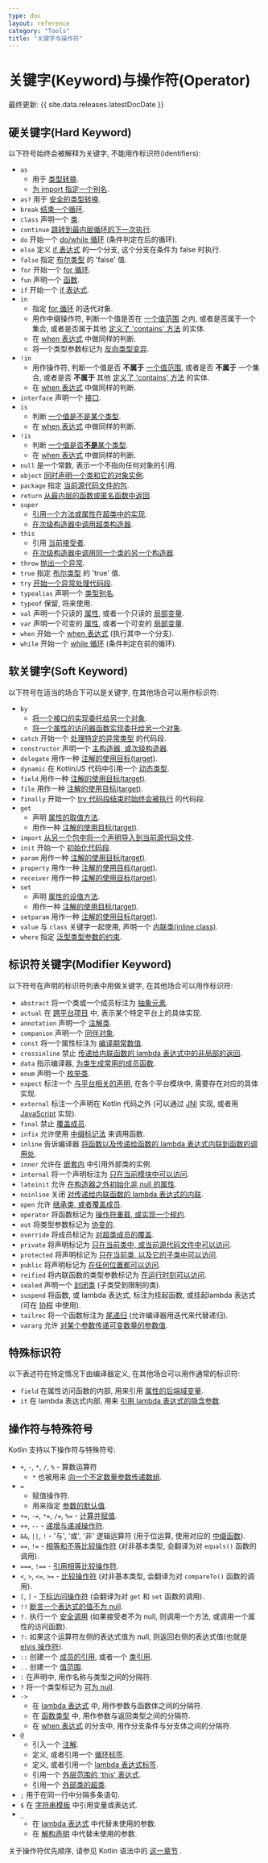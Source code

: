 ```yaml
---
type: doc
layout: reference
category: "Tools"
title: "关键字与操作符"
---
```


# 关键字(Keyword)与操作符(Operator)

最终更新: {{ site.data.releases.latestDocDate }}

## 硬关键字(Hard Keyword)

以下符号始终会被解释为关键字, 不能用作标识符(identifiers):

 * `as`
      - 用于 [类型转换](typecasts.html#unsafe-cast-operator).
      - [为 import 指定一个别名](packages.html#imports).
 * `as?` 用于 [安全的类型转换](typecasts.html#safe-nullable-cast-operator).
 * `break` [结束一个循环](returns.html).
 * `class` 声明一个 [类](classes.html).
 * `continue` [跳转到最内层循环的下一次执行](returns.html).
 * `do` 开始一个 [do/while 循环](control-flow.html#while-loops) (条件判定在后的循环).
 * `else` 定义 [if 表达式](control-flow.html#if-expression) 的一个分支, 这个分支在条件为 false 时执行.
 * `false` 指定 [布尔类型](booleans.html) 的 'false' 值.
 * `for` 开始一个 [for 循环](control-flow.html#for-loops).
 * `fun` 声明一个 [函数](functions.html).
 * `if` 开始一个 [if 表达式](control-flow.html#if-expression).
 * `in`
     - 指定 [for 循环](control-flow.html#for-loops) 的迭代对象.
     - 用作中缀操作符, 判断一个值是否在 [一个值范围](ranges.html) 之内,
       或者是否属于一个集合, 或者是否属于其他
       [定义了 'contains' 方法](operator-overloading.html#in-operator)
       的实体.
     - 在 [when 表达式](control-flow.html#when-expression) 中做同样的判断.
     - 将一个类型参数标记为 [反向类型变异](generics.html#declaration-site-variance).
 * `!in`
     - 用作操作符, 判断一个值是否 **不属于** [一个值范围](ranges.html),
       或者是否 **不属于** 一个集合, 或者是否 **不属于** 其他
       [定义了 'contains' 方法](operator-overloading.html#in-operator)
       的实体.
     - 在 [when 表达式](control-flow.html#when-expression) 中做同样的判断.
 * `interface` 声明一个 [接口](interfaces.html).
 * `is`
     - 判断 [一个值是不是某个类型](typecasts.html#is-and-is-operators).
     - 在 [when 表达式](control-flow.html#when-expression) 中做同样的判断.
 * `!is`
     - 判断 [一个值是否**不是**某个类型](typecasts.html#is-and-is-operators).
     - 在 [when 表达式](control-flow.html#when-expression) 中做同样的判断.
 * `null` 是一个常数, 表示一个不指向任何对象的引用.
 * `object` [同时声明一个类和它的对象实例](object-declarations.html).
 * `package` 指定 [当前源代码文件的包](packages.html).
 * `return` [从最内层的函数或匿名函数中返回](returns.html).  
 * `super`
     - [引用一个方法或属性在超类中的实现](inheritance.html#calling-the-superclass-implementation).
     - [在次级构造器中调用超类构造器](classes.html#inheritance).
 * `this`
     - 引用 [当前接受者](this-expressions.html).
     - [在次级构造器中调用同一个类的另一个构造器](classes.html#constructors).
 * `throw` [抛出一个异常](exceptions.html).
 * `true` 指定 [布尔类型](booleans.html) 的 'true' 值.
 * `try` [开始一个异常处理代码段](exceptions.html).
 * `typealias` 声明一个 [类型别名](type-aliases.html).
 * `typeof` 保留, 将来使用.
 * `val` 声明一个只读的 [属性](properties.html), 或者一个只读的 [局部变量](basic-syntax.html#defining-variables).
 * `var` 声明一个可变的 [属性](properties.html), 或者一个可变的 [局部变量](basic-syntax.html#defining-variables).
 * `when` 开始一个 [when 表达式](control-flow.html#when-expression) (执行其中一个分支).
 * `while` 开始一个 [while 循环](control-flow.html#while-loops) (条件判定在前的循环).

## 软关键字(Soft Keyword)

以下符号在适当的场合下可以是关键字,
在其他场合可以用作标识符:

 * `by`
     - [将一个接口的实现委托给另一个对象](delegation.html).
     - [将一个属性的访问器函数实现委托给另一个对象](delegated-properties.html).
 * `catch` 开始一个 [处理特定的异常类型](exceptions.html) 的代码段.
 * `constructor` 声明一个 [主构造器, 或次级构造器](classes.html#constructors).
 * `delegate` 用作一种 [注解的使用目标(target)](annotations.html#annotation-use-site-targets).
 * `dynamic` 在 Kotlin/JS 代码中引用一个 [动态类型](dynamic-type.html).
 * `field` 用作一种 [注解的使用目标(target)](annotations.html#annotation-use-site-targets).
 * `file` 用作一种 [注解的使用目标(target)](annotations.html#annotation-use-site-targets).
 * `finally` 开始一个 [try 代码段结束时始终会被执行](exceptions.html) 的代码段.
 * `get`
     - 声明 [属性的取值方法](properties.html#getters-and-setters).
     - 用作一种 [注解的使用目标(target)](annotations.html#annotation-use-site-targets).
 * `import` [从另一个包中将一个声明导入到当前源代码文件](packages.html).
 * `init` 开始一个 [初始化代码段](classes.html#constructors).
 * `param` 用作一种 [注解的使用目标(target)](annotations.html#annotation-use-site-targets).
 * `property` 用作一种 [注解的使用目标(target)](annotations.html#annotation-use-site-targets).
 * `receiver` 用作一种 [注解的使用目标(target)](annotations.html#annotation-use-site-targets).
 * `set`
     - 声明 [属性的设值方法](properties.html#getters-and-setters).
     - 用作一种 [注解的使用目标(target)](annotations.html#annotation-use-site-targets).
 * `setparam` 用作一种 [注解的使用目标(target)](annotations.html#annotation-use-site-targets).
 * `value` 与 `class` 关键字一起使用, 声明一个 [内联类(inline class)](inline-classes.html).
 * `where` 指定 [泛型类型参数的约束](generics.html#upper-bounds).

## 标识符关键字(Modifier Keyword)

以下符号在声明的标识符列表中用做关键字,
在其他场合可以用作标识符:

 * `abstract` 将一个类或一个成员标注为 [抽象元素](classes.html#abstract-classes).
 * `actual` 在 [跨平台项目](multiplatform/multiplatform.html) 中, 表示某个特定平台上的具体实现.
 * `annotation` 声明一个 [注解类](annotations.html).
 * `companion` 声明一个 [同伴对象](object-declarations.html#companion-objects).
 * `const` 将一个属性标注为 [编译期常数值](properties.html#compile-time-constants).
 * `crossinline` 禁止 [传递给内联函数的 lambda 表达式中的非局部的返回](inline-functions.html#non-local-returns).
 * `data` 指示编译器, [为类生成常用的成员函数](data-classes.html).
 * `enum` 声明一个 [枚举类](enum-classes.html).
 * `expect` 标注一个 [与平台相关的声明](multiplatform.html), 在各个平台模块中, 需要存在对应的具体实现.
 * `external` 标注一个声明在 Kotlin 代码之外 (可以通过 [JNI](java-interop.html#using-jni-with-kotlin) 实现,
    或者用 [JavaScript](js-interop.html#external-modifier) 实现).
 * `final` 禁止 [覆盖成员](inheritance.html#overriding-methods).
 * `infix` 允许使用 [中缀标记法](functions.html#infix-notation) 来调用函数.
 * `inline` 告诉编译器 [将函数以及传递给函数的 lambda 表达式内联到函数的调用处](inline-functions.html).
 * `inner` 允许在 [嵌套内](nested-classes.html) 中引用外部类的实例.
 * `internal` 将一个声明标注为 [只在当前模块中可以访问](visibility-modifiers.html).
 * `lateinit` 允许 [在构造器之外初始化非 null 的属性](properties.html#late-initialized-properties-and-variables).
 * `noinline` 关闭 [对传递给内联函数的 lambda 表达式的内联](inline-functions.html#noinline).
 * `open` 允许 [继承类, 或者覆盖成员](classes.html#inheritance).
 * `operator` 将函数标记为 [操作符重载, 或实现一个规约](operator-overloading.html).
 * `out` 将类型参数标记为 [协变的](generics.html#declaration-site-variance).
 * `override` 将成员标记为 [对超类成员的覆盖](inheritance.html#overriding-methods).
 * `private` 将声明标记为 [只在当前类中, 或当前源代码文件中可以访问](visibility-modifiers.html).
 * `protected` 将声明标记为 [只在当前类, 以及它的子类中可以访问](visibility-modifiers.html).
 * `public` 将声明标记为 [在任何位置都可以访问](visibility-modifiers.html).
 * `reified` 将内联函数的类型参数标记为 [在运行时刻可以访问](inline-functions.html#reified-type-parameters).
 * `sealed` 声明一个 [封闭类](sealed-classes.html) (子类受到限制的类).
 * `suspend` 将函数, 或 lambda 表达式, 标注为挂起函数, 或挂起lambda 表达式
    (可在 [协程](coroutines-overview.html) 中使用).
 * `tailrec` 将一个函数标注为 [尾递归](functions.html#tail-recursive-functions)
    (允许编译器用迭代来代替递归).
 * `vararg` 允许 [对某个参数传递可变数量的参数值](functions.html#variable-number-of-arguments-varargs).

## 特殊标识符

以下表述符在特定情况下由编译器定义,
在其他场合可以用作通常的标识符:

 * `field` 在属性访问函数的内部,
    用来引用 [属性的后端域变量](properties.html#backing-fields).
 * `it` 在 lambda 表达式内部,
    用来 [引用 lambda 表达式的隐含参数](lambdas.html#it-implicit-name-of-a-single-parameter).

## 操作符与特殊符号

Kotlin 支持以下操作符与特殊符号:

 * `+`, `-`, `*`, `/`, `%` - 算数运算符
     - `*` 也被用来 [向一个不定数量参数传递数组](functions.html#variable-number-of-arguments-varargs).
 * `=`
     - 赋值操作符.
     - 用来指定 [参数的默认值](functions.html#default-arguments).
 * `+=`, `-=`, `*=`, `/=`, `%=` - [计算并赋值](operator-overloading.html#augmented-assignments).
 * `++`, `--` - [递增与递减操作符](operator-overloading.html#increments-and-decrements).
 * `&&`, `||`, `!` - '与', '或', '非' 逻辑运算符 (用于位运算, 使用对应的 [中缀函数](numbers.html#operations-on-numbers)).
 * `==`, `!=` - [相等和不等比较操作符](operator-overloading.html#equality-and-inequality-operators)
    (对非基本类型, 会翻译为对 `equals()` 函数的调用).
 * `===`, `!==` - [引用相等比较操作符](equality.html#referential-equality).
 * `<`, `>`, `<=`, `>=` - [比较操作符](operator-overloading.html#comparison-operators)
    (对非基本类型, 会翻译为对 `compareTo()` 函数的调用).
 * `[`, `]` - [下标访问操作符](operator-overloading.html#indexed-access-operator)
    (会翻译为对 `get` 和 `set` 函数的调用).
 * `!!` [断言一个表达式的值不为 null](null-safety.html#the-operator).
 * `?.` 执行一个 [安全调用](null-safety.html#safe-calls) (如果接受者不为 null, 则调用一个方法, 或调用一个属性的访问函数).
 * `?:` 如果这个运算符左侧的表达式值为 null, 则返回右侧的表达式值(也就是 [elvis 操作符](null-safety.html#elvis-operator)).
 * `::` 创建一个 [成员的引用](reflection.html#function-references), 或者一个 [类引用](reflection.html#class-references).
 * `..` 创建一个 [值范围](ranges.html).
 * `:` 在声明中, 用作名称与类型之间的分隔符.
 * `?` 将一个类型标记为 [可为 null](null-safety.html#nullable-types-and-non-null-types).
 * `->`
     - 在 [lambda 表达式](lambdas.html#lambda-expression-syntax) 中, 用作参数与函数体之间的分隔符.
     - 在 [函数类型](lambdas.html#function-types) 中, 用作参数与返回类型之间的分隔符.
     - 在 [when 表达式](control-flow.html#when-expression) 的分支中, 用作分支条件与分支体之间的分隔符.
 * `@`
    - 引入一个 [注解](annotations.html#usage).
    - 定义, 或者引用一个 [循环标签](returns.html#break-and-continue-labels).
    - 定义, 或者引用一个 [lambda 表达式标签](returns.html#return-to-labels).
    - 引用一个 [外层范围的 'this' 表达式](this-expressions.html#qualified-this).
    - 引用一个 [外部类的超类](inheritance.html#calling-the-superclass-implementation).
 * `;` 用于在同一行中分隔多条语句.
 * `$` 在 [字符串模板](strings.html#string-templates) 中引用变量或表达式.
 * `_`
     - 在 [lambda 表达式](lambdas.html#underscore-for-unused-variables) 中代替未使用的参数.
     - 在 [解构声明](destructuring-declarations.html#underscore-for-unused-variables) 中代替未使用的参数.

关于操作符优先顺序, 请参见 Kotlin 语法中的 [这一章节](https://kotlinlang.org/docs/reference/grammar.html#expressions) .
